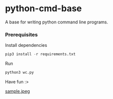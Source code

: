 # python-cmd-base

A base for writing python command line programs.

### Prerequisites

Install dependencies

```python
pip3 install -r requirements.txt
```

Run

```python
python3 wc.py
```

Have fun :>

[sample.jpeg](sample.jpeg "sample.jpeg")
